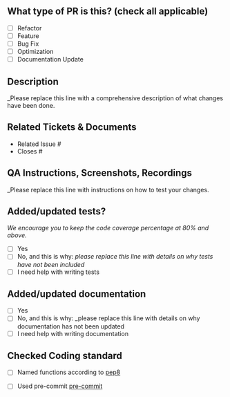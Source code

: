 <!--
     For Work In Progress Pull Requests, please use the Draft PR feature,
     see https://github.blog/2019-02-14-introducing-draft-pull-requests/ for further details.

     Before submitting a Pull Request, please ensure you've done the following:
     - 📖 Read the contribution guideline: https://github.com/Computational-Biology-Aachen/modelbase2/blob/main/CONTRIBUTING.md
     - 👷‍♀️ Create small PRs. In most cases this will be possible.
     - ✅ If applicable provide tests for your changes.
     - 📝 Use descriptive commit messages.
     - 📗 Update any related documentation and include any relevant screenshots.
-->

## What type of PR is this? (check all applicable)

- [ ] Refactor
- [ ] Feature
- [ ] Bug Fix
- [ ] Optimization
- [ ] Documentation Update

## Description

_Please replace this line with a comprehensive description of what changes have been done.

## Related Tickets & Documents

<!--
For pull requests that relate or close an issue, please include them
below.  We follow [Github's guidance on linking issues to pull requests](https://docs.github.com/en/issues/tracking-your-work-with-issues/linking-a-pull-request-to-an-issue).

For example having the text: "closes #1234" would connect the current pull
request to issue 1234.  And when we merge the pull request, Github will
automatically close the issue.
-->

- Related Issue #
- Closes #

## QA Instructions, Screenshots, Recordings

_Please replace this line with instructions on how to test your changes.

## Added/updated tests?
_We encourage you to keep the code coverage percentage at 80% and above._

- [ ] Yes
- [ ] No, and this is why: _please replace this line with details on why tests
      have not been included_
- [ ] I need help with writing tests

## Added/updated documentation

- [ ] Yes
- [ ] No, and this is why: _please replace this line with details on why documentation has not been updated
- [ ] I need help with writing documentation

## Checked Coding standard
- [ ] Named functions according to [pep8](http://pep8.org/)
- [ ] Used pre-commit [pre-commit](https://pre-commit.com/)
  




